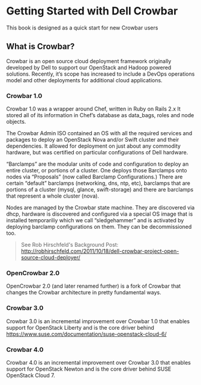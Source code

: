 # Getting Started with Dell Crowbar

This book is designed as a quick start for new Crowbar users

## What is Crowbar?

Crowbar is an open source cloud deployment framework originally developed by Dell to support our OpenStack and Hadoop powered solutions.  Recently, it’s scope has increased to include a DevOps operations model and other deployments for additional cloud applications.

### Crowbar 1.0

Crowbar 1.0 was a wrapper around Chef, written in Ruby on Rails 2.x  It stored all of its information in Chef’s database as data_bags, roles and node objects.

The Crowbar Admin ISO contained an OS with all the required services and packages to deploy an OpenStack Nova and/or Swift cluster and their dependencies.  It allowed for deployment on just about any commodity hardware, but was certified on particular configurations of Dell hardware.

“Barclamps” are the modular units of code and configuration to deploy an entire cluster, or portions of a cluster.  One deploys those Barclamps onto nodes via “Proposals” (now called Barclamp Configurations.)  There are certain “default” barclamps (networking, dns, ntp, etc), barclamps that are portions of a cluster (mysql, glance, swift-storage) and there are barclamps that represent a whole cluster (nova).

Nodes are managed by the Crowbar state machine.  They are discovered via dhcp, hardware is discovered and configured via a special OS image that is installed temporariliy which we call “sledgehammer” and is activated by deploying barclamp configurations on them.  They can be decommissioned too.

> See Rob Hirschfeld's Background Post: http://robhirschfeld.com/2011/10/18/dell-crowbar-project-open-source-cloud-deployer/

### OpenCrowbar 2.0

OpenCrowbar 2.0 (and later renamed further) is a fork of Crowbar that changes the Crowbar
architecture in pretty fundamental ways.

### Crowbar 3.0

Crowbar 3.0 is an incremental improvement over Crowbar 1.0 that enables support for OpenStack
Liberty and is the core driver behind https://www.suse.com/documentation/suse-openstack-cloud-6/

### Crowbar 4.0

Crowbar 4.0 is an incremental improvement over Crowbar 3.0 that enables support for OpenStack
Newton and is the core driver behind SUSE OpenStack Cloud 7.




